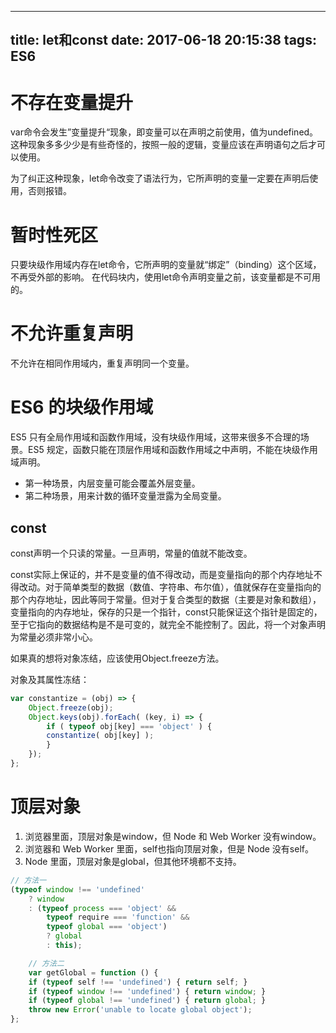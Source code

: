 
---
title: let和const
date: 2017-06-18 20:15:38
tags: ES6
---


# 不存在变量提升
var命令会发生”变量提升“现象，即变量可以在声明之前使用，值为undefined。这种现象多多少少是有些奇怪的，按照一般的逻辑，变量应该在声明语句之后才可以使用。

为了纠正这种现象，let命令改变了语法行为，它所声明的变量一定要在声明后使用，否则报错。



# 暂时性死区
只要块级作用域内存在let命令，它所声明的变量就“绑定”（binding）这个区域，不再受外部的影响。
在代码块内，使用let命令声明变量之前，该变量都是不可用的。

# 不允许重复声明
不允许在相同作用域内，重复声明同一个变量。

# ES6 的块级作用域
ES5 只有全局作用域和函数作用域，没有块级作用域，这带来很多不合理的场景。ES5 规定，函数只能在顶层作用域和函数作用域之中声明，不能在块级作用域声明。

 * 第一种场景，内层变量可能会覆盖外层变量。
 * 第二种场景，用来计数的循环变量泄露为全局变量。

 ## const
 const声明一个只读的常量。一旦声明，常量的值就不能改变。

 const实际上保证的，并不是变量的值不得改动，而是变量指向的那个内存地址不得改动。对于简单类型的数据（数值、字符串、布尔值），值就保存在变量指向的那个内存地址，因此等同于常量。但对于复合类型的数据（主要是对象和数组），变量指向的内存地址，保存的只是一个指针，const只能保证这个指针是固定的，至于它指向的数据结构是不是可变的，就完全不能控制了。因此，将一个对象声明为常量必须非常小心。

 如果真的想将对象冻结，应该使用Object.freeze方法。

 对象及其属性冻结：

```js
var constantize = (obj) => {
    Object.freeze(obj);
    Object.keys(obj).forEach( (key, i) => {
        if ( typeof obj[key] === 'object' ) {
        constantize( obj[key] );
        }
    });
};
```


# 顶层对象

1. 浏览器里面，顶层对象是window，但 Node 和 Web Worker 没有window。
2. 浏览器和 Web Worker 里面，self也指向顶层对象，但是 Node 没有self。
3. Node 里面，顶层对象是global，但其他环境都不支持。

```js
// 方法一
(typeof window !== 'undefined'
    ? window
    : (typeof process === 'object' &&
        typeof require === 'function' &&
        typeof global === 'object')
        ? global
        : this);

    // 方法二
    var getGlobal = function () {
    if (typeof self !== 'undefined') { return self; }
    if (typeof window !== 'undefined') { return window; }
    if (typeof global !== 'undefined') { return global; }
    throw new Error('unable to locate global object');
};
```
